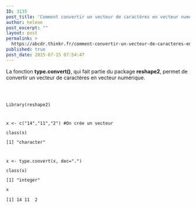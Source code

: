```yaml
---
ID: 3135
post_title: 'Comment convertir un vecteur de caractères en vecteur numérique ? : type.convert'
author: helene
post_excerpt: ""
layout: post
permalink: >
  https://abcdr.thinkr.fr/comment-convertir-un-vecteur-de-caracteres-en-vecteur-numerique-type-convert/
published: true
post_date: 2015-07-15 07:54:47
---
```

<p>La fonction <b>type.convert()</b>, qui fait partie du package <b>reshape2</b>, permet de convertir un vecteur de caractères en vecteur numérique.</p><p> </p><p> <pre><code><br />Library(reshape2)</p><p> </p><p>x &lt;- c("14","11","2") #On crée un vecteur</p><p>class(x)</p><p>[1] "character"</p><p> </p><p>x &lt;- type.convert(x, dec=".")</p><p>class(x)</p><p>[1] "integer"</p><p>x</p><p>[1] 14 11  2<br /> </code></pre>   </p>
